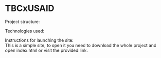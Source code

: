 # TBCxUSAID

Project structure: <br>

Technologies used: <br>

Instructions for launching the site: <br> This is a simple site, to open it you need to download the whole project and open index.html or visit the provided link.
